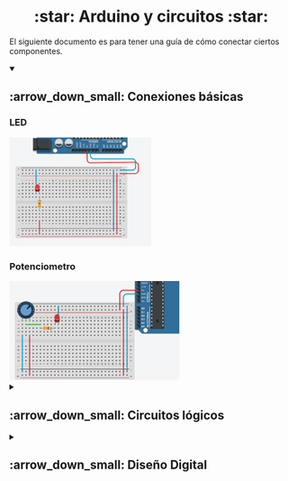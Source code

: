 <h1 align="center">:star: Arduino y circuitos :star:</h1>

El siguiente documento es para tener una guía de cómo conectar ciertos componentes.

<details open> <!-- Para conexiones básicas-->
  <summary><h2> :arrow_down_small: Conexiones básicas</h2></summary>

<h3> LED</h3>
<img src="img/conexionLED.png" alt="Conexión de led" width="50%">

<h3>Potenciometro</h3>
<img src="img/conexionPotenciometro.png" alt="Conexión de led" width="60%"> 

</details>



<details> <!-- Para los circuitos lógicos-->
  <summary><h2> :arrow_down_small: Circuitos lógicos</h2></summary>

<h3> 74ls04 (NOT)</h3>
<p>Nota: En la imagen se muestra un botón de doble puente, pero se conectó de tal manera para simular un botón de un solo puente.</p>
<!-- Para los circuitos lógicos
<img src="img/74ls04.png" alt="Conexión 74ls04" width="80%"> 
<img align="right" src="img/74ls04_NOT.png" alt="Conexión 74ls08" width="50%">
-->
<table> <tbody> <tr> <td> <img
src="img/74ls04.png" alt="conexiónNOT"  width="650px"  />
</td> <td> 
<img src="img/74ls04_NOT.png"
alt="funcioinamientoNOT"  width="350px"  /></a> </td> </tr> </tbody> </table>

<br>

<h3> 74ls08 (AND)</h3>
<p>Nota: Se pondrá el botón como la conexión anterior par simular un botón con dos terminales.</p>
<table> <tbody> <tr> <td> <img
src="img/74ls08_AND.png" alt="Conexión 74ls08"  width="650px"  />
</td> <td> 
<img src="img/74ls08_AND_2.png"
alt="Funcionamiento 74ls08"  width="350px"  /></a> </td> </tr> </tbody> </table>

<h3> 74ls32 (OR)</h3>
<p>Nota: Todos los botones pueden ser sustituidos por un Switch.</p>
<table> <tbody> <tr> <td> <img
src="img/74ls32_OR.png" alt="Conexión 74ls32"  width="650px"  />
</td> <td> 
<img src="img/74ls32_OR_Funcionamiento.png"
alt="Funcionamiento 74ls32"  width="400px"  /></a> </td> </tr> </tbody> </table>

</details>





<details> <!-- Para Diseño Digital-->
  <summary><h2> :arrow_down_small: Diseño Digital</h2></summary>

<h3> 74ls73 (FLIP-FLOP JK)</h3>

</details>

  
